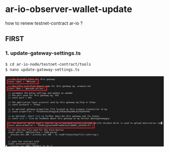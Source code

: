 # ar-io-observer-wallet-update
how to renew testnet-contract ar-io ?


## FIRST
### 1. update-gateway-settings.ts

```bash
$ cd ar-io-node/testnet-contract/tools
$ nano update-gateway-settings.ts
```

<img src="images/1.jpg">
